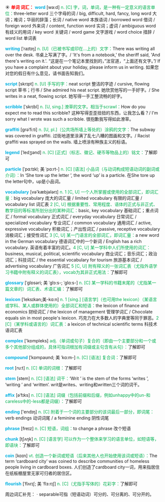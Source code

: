 ☀ <font color="red">**单词 词汇：**</font>
<font color="sky blue">**word**</font> [wə:d] 
<font color="#00b050">n. [C] 字，词，单词，是一种有一定意义的语言单位：</font>three-letter word 三个字母的词 / big, difficult, hard, fancy, long word 大词；难词；华丽的辞藻；长词 / native word 本族语词 / borrowed word 借词 / foreign word 外来词 / content, function word 实词；虚词 / ambiguous word 有歧义的用词 / key word 关键词 / word game 文字游戏 / word choice 措辞 / word list 单词表
                      
<font color="sky blue">**writing**</font> [ˈraɪtɪŋ]
<font color="#00b050">n. [U]（已被书写或印在…上的）文字：</font>There was writing all over the desk. 书桌上写满了字。/ 'It's from a notebook,' the sheriff said, 'And there's writing on it.'. “这是在一个笔记本里找到的，”法官道，“上面还有文字。”/ If you have a complaint about your holiday, please inform us in writing. 如果您对您的假日有什么意见，请书面告知我们。

<font color="sky blue">**script**</font> [skrɪpt]
<font color="#00b050">n.  [U] 手写的字：</font>neat script 整洁的字迹 / cursive, flowing script 草书；行书 / She admired his neat script. 她欣赏他写的一手好字。/ She writes in a neat, flowing script. 她写得一手工整流畅的好字。
                      
<font color="sky blue">**scribble**</font> [ˈskrɪbl]
<font color="#00b050">n. [U, sing.] 潦草的文字。相当于scrawl：</font>How do you expect me to read this scribble? 这种写得歪歪扭扭的东西，让我怎么看？/ I'm sorry what I wrote was such a scribble. 很抱歉我写得如此潦草。
     
<font color="sky blue">**graffiti**</font> [grəˈfi:ti]
<font color="#00b050">n. [U, pl.]（公共场所墙上等处的）涂鸦的文字：</font>The subway was covered in graffiti. 过街地道里涂满了乱七八糟的图画和文字。/ Racist graffiti was sprayed on the walls. 墙上喷涂有种族主义的标语。
           
<font color="sky blue">**legend**</font> [ˈledʒənd]
<font color="#00b050">n. [C] [正式]（标志、徽记、硬币等物品上的）铭文：</font>了解即可

<font color="sky blue">**particle**</font> [ˈpɑ:tɪkl; 美 ˈpɑ:rt-]
<font color="#00b050">n. [C] [语法] 小品词（与动词构成短语动词的副词或介词）：</font>In ‘She tore up the letter ’, the word ‘up’ is a particle. 在She tore up the letter句中，up是小品词。

<font color="sky blue">**vocabulary**</font> [və'kæbjələrɪ] 
<font color="#00b050">n. 1 [C, U] 一个人所掌握或使用的全部词汇，即词汇量：</font>big vocabulary 庞大的词汇量 / limited vocabulary 有限的词汇量 / vocabulary list 词汇表 <font color="#00b050">2 [C, U] 根据重要性、常用程度、语体的正式与非正式、教学目的等标准所划分出的某种词汇：</font>basic, key vocabulary 基础词汇；重点词汇 / formal vocabulary 正式词汇 / everyday vocabulary 日常词汇  / specialized vocabulary 专业词汇 / common vocabulary 通用词汇 / active, expressive vocabulary 积极词汇；产出性词汇 / passive, receptive vocabulary 消极词汇；接受性词汇 <font color="#00b050">3 [C, U] 某一门语言的全部词汇，即词汇量：</font>a new word in the German vocabulary 德语词汇中的一个新词 / English has a rich vocabulary. 英语有着丰富的词汇。<font color="#00b050">4 [C, U] 某一学科中人们所使用的词汇：</font>business, musical, political, scientific vocabulary 商业词汇；音乐词汇；政治词汇；科技词汇 / the essential vocabulary for tourism 旅游基本词汇 / advertising vocabulary 广告词汇 <font color="#00b050">5 [C, U] 附有释义的一张词汇表（尤指外语学习书籍中附有释义的词汇表），vocab为其非正式用法：</font>了解即可
           
<font color="sky blue">**glossary**</font> [ˈglɒsəri; 美 ˈglɔ:s-; ˈglɑ:s-]
<font color="#00b050">n. [C] 某一学科的书籍末尾的（尤指某一篇文章的）词汇表、术语汇编：</font>了解即可           

<font color="sky blue">**lexicon**</font> [ˈleksɪkən;美-kɑ:n]
<font color="#00b050">n. 1 [sing.] [语言学]（也可用the lexicon）（某语言或学科、某人或群体使用的）全部词汇和短语：</font>the lexicon of finance and economics 财经词汇 / the lexicon of management 管理学词汇 / Chocolate equals sin in most people's lexicon. 巧克力在大多数人的字典里等同于罪恶。<font color="#00b050">2 [C]（某学科或语言的）词汇表：</font>a lexicon of technical scientific terms 科技术语词汇表

<font color="sky blue">**complex**</font> ['kɒmpleks] 
<font color="#00b050">adj.（单词或句子）复合的（即由一个主要部分和一个或多个其他部分组成的，具体可指词根加有词缀或主句含有从句）：</font>了解即可
           
<font color="sky blue">**compound**</font> [ˈkɒmpaʊnd; 美 ˈkɑ:m-]
<font color="#00b050">n. [C] [语法] 复合词：</font>了解即可

<font color="sky blue">**root**</font> [ru:t] 
<font color="#00b050">n. [C] 单词的词根：</font>了解即可
           
<font color="sky blue">**stem**</font> [stem]
<font color="#00b050">n. [C] [语法] 词干：</font>‘Writ ’ is the stem of the forms ‘writes ’, ‘writing ’ and ‘written’. writ是writes、writing和written三个词的词干。
           
<font color="sky blue">**affix**</font> [əˈfɪks]
<font color="#00b050">n. [C] [语法] 词缀（包括前缀和后缀，例如unhappy中的un-和careless中的-less都是词缀）：</font>了解即可

<font color="sky blue">**ending**</font> ['endɪŋ] 
<font color="#00b050">n. [C] 附着于一个词的主要部分的该词最后一部分，即词尾：</font>verb endings 动词词尾 / a feminine ending 阴性词尾

<font color="sky blue">**phrase**</font> [freɪz] 
<font color="#00b050">n. [C] 短语，词组：</font>to change a phrase 改个短语
           
<font color="sky blue">**chunk**</font> [tʃʌŋk]
<font color="#00b050">n. [C] [语言学] 可以作为一个整体来学习的语言单位，如短语等，即语块：</font>了解即可

<font color="sky blue">**coin**</font> [kɒɪn] 
<font color="#00b050">vt. 创造一个新词或短语（后来其他人也开始使用该词或短语）：</font>The term ‘cardboard city’ was coined to describe communities of homeless people living in cardboard boxes. 人们创造了cardboard city一词，用来指居住在纸板棚屋里无家可归者的居住区。
           
<font color="sky blue">**flourish**</font> [ˈflʌrɪʃ; 美 ˈflɜ:rɪʃ]
<font color="#00b050">n. [C]（尤指手写体的）花彩字：</font>了解即可

周边词汇补充：
· separable可指（短语动词）可分的、可分离的、可分开的。
